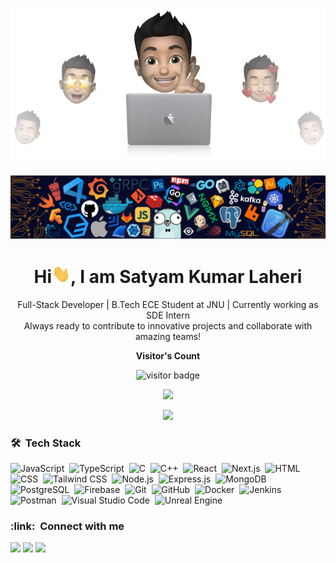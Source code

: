   <p align="center"><img src="https://raw.githubusercontent.com/KevinPatel04/KevinPatel04/master/cover-thompson.png"></p>
<p align="center"><img src="https://raw.githubusercontent.com/KevinPatel04/KevinPatel04/master/header.png"></p>
<h1 align="center">Hi<img src="https://raw.githubusercontent.com/KevinPatel04/KevinPatel04/master/Hi.gif" width="30px">, I am Satyam Kumar Laheri</h1>
<p align="center" width="150px"> Full-Stack Developer | B.Tech ECE Student at JNU | Currently working as SDE Intern <br>Always ready to contribute to innovative projects and collaborate with amazing teams!</p>
<p align="center"><b>Visitor's Count</b></p>
<p align="center"><img src="https://profile-counter.glitch.me/%7BSatyam3002%7D/count.svg" alt="visitor badge"></p>




<p align="center"><img src="https://github-readme-stats-sigma-five.vercel.app/api?username=Satyam3002&show_icons=true&theme=chartreuse-dark&include_all_commits=true&count_private=true" width="400"></p>

<p align="center"><img src="https://github-readme-streak-stats.herokuapp.com?user=Satyam3002&theme=chartreuse-dark"></p>

<h3 id="-tech-stack">🛠 &nbsp;Tech Stack</h3>
<p><img src="https://img.shields.io/badge/-JavaScript-05122A?style=flat&logo=javascript" alt="JavaScript">&nbsp;
<img src="https://img.shields.io/badge/-TypeScript-05122A?style=flat&logo=typescript&logoColor=3178C6" alt="TypeScript">&nbsp;
<img src="https://img.shields.io/badge/-C-05122A?style=flat&logo=C&logoColor=A8B9CC" alt="C">&nbsp;
<img src="https://img.shields.io/badge/-C++-05122A?style=flat&logo=C%2B%2B&logoColor=00599C" alt="C++">&nbsp;
<img src="https://img.shields.io/badge/-React-05122A?style=flat&logo=react&logoColor=61DAFB" alt="React">&nbsp;
<img src="https://img.shields.io/badge/-Next.js-05122A?style=flat&logo=next.js&logoColor=white" alt="Next.js">&nbsp;
<img src="https://img.shields.io/badge/-HTML-05122A?style=flat&logo=HTML5" alt="HTML">&nbsp;
<img src="https://img.shields.io/badge/-CSS-05122A?style=flat&logo=CSS3&logoColor=1572B6" alt="CSS">&nbsp;
<img src="https://img.shields.io/badge/-Tailwind%20CSS-05122A?style=flat&logo=tailwind-css&logoColor=38B2AC" alt="Tailwind CSS">&nbsp;
<img src="https://img.shields.io/badge/-Node.js-05122A?style=flat&logo=node.js&logoColor=339933" alt="Node.js">&nbsp;
<img src="https://img.shields.io/badge/-Express.js-05122A?style=flat&logo=express&logoColor=white" alt="Express.js">&nbsp;
<img src="https://img.shields.io/badge/-MongoDB-05122A?style=flat&logo=mongodb&logoColor=47A248" alt="MongoDB">&nbsp;
<img src="https://img.shields.io/badge/-PostgreSQL-05122A?style=flat&logo=postgresql&logoColor=336791" alt="PostgreSQL">&nbsp;
<img src="https://img.shields.io/badge/-Firebase-05122A?style=flat&logo=firebase&logoColor=FFCA28" alt="Firebase">&nbsp;
<img src="https://img.shields.io/badge/-Git-05122A?style=flat&logo=git" alt="Git">&nbsp;
<img src="https://img.shields.io/badge/-GitHub-05122A?style=flat&logo=github" alt="GitHub">&nbsp;
<img src="https://img.shields.io/badge/-Docker-05122A?style=flat&logo=docker&logoColor=2496ED" alt="Docker">&nbsp;
<img src="https://img.shields.io/badge/-Jenkins-05122A?style=flat&logo=jenkins&logoColor=D24939" alt="Jenkins">&nbsp;
<img src="https://img.shields.io/badge/-Postman-05122A?style=flat&logo=postman&logoColor=FF6C37" alt="Postman">&nbsp;
<img src="https://img.shields.io/badge/-Visual%20Studio%20Code-05122A?style=flat&logo=visual-studio-code&logoColor=007ACC" alt="Visual Studio Code">&nbsp;
<img src="https://img.shields.io/badge/-Unreal%20Engine-05122A?style=flat&logo=unreal-engine&logoColor=0E1128" alt="Unreal Engine">&nbsp;</p>

<h3 id="link-connect-with-me">:link: &nbsp;Connect with me</h3>
<p align="center">

<a href="https://www.linkedin.com/in/satyam-laheri-77409b229/"><img src="https://img.shields.io/badge/-Satyam-0077B5?style=for-the-badge&logo=Linkedin&logoColor=white"></a>
<a href="mailto:satyamlaheri3@gmail.com"><img src="https://img.shields.io/badge/-satyamlaheri3@gmail.com-D14836?style=for-the-badge&logo=Gmail&logoColor=white"></a>
<a href="https://instagram.com/saty.am_18"><img src="https://img.shields.io/badge/-satyam3002-E4405F?style=for-the-badge&logo=Instagram&logoColor=white"></a>

</p>
